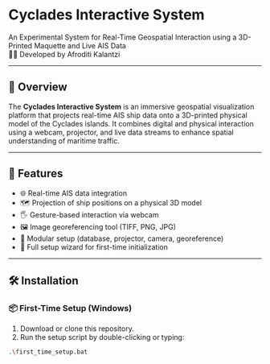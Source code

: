 # Cyclades Interactive System

An Experimental System for Real-Time Geospatial Interaction using a 3D-Printed Maquette and Live AIS Data  
👩‍💻 Developed by Afroditi Kalantzi  

---

## 🚀 Overview

The **Cyclades Interactive System** is an immersive geospatial visualization platform that projects real-time AIS ship data onto a 3D-printed physical model of the Cyclades islands. It combines digital and physical interaction using a webcam, projector, and live data streams to enhance spatial understanding of maritime traffic.

---

## 🎯 Features

- 🌐 Real-time AIS data integration
- 🗺️ Projection of ship positions on a physical 3D model
- 🖐️ Gesture-based interaction via webcam
- 🖼️ Image georeferencing tool (TIFF, PNG, JPG)
- 🧩 Modular setup (database, projector, camera, georeference)
- 🔁 Full setup wizard for first-time initialization

---

## 🛠️ Installation

### 📦 First-Time Setup (Windows)

1. Download or clone this repository.
2. Run the setup script by double-clicking or typing:

```bash
.\first_time_setup.bat
